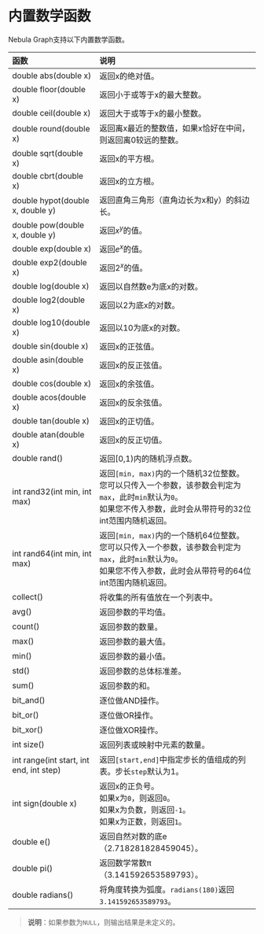 # 内置数学函数

Nebula Graph支持以下内置数学函数。

|函数| 说明 |
|:----  |:----|
|double abs(double x) | 返回x的绝对值。 |
|double floor(double x) | 返回小于或等于x的最大整数。|
|double ceil(double x) | 返回大于或等于x的最小整数。|
|double round(double x) | 返回离x最近的整数值，如果x恰好在中间，则返回离0较远的整数。|
|double sqrt(double x) | 返回x的平方根。 |
|double cbrt(double x) | 返回x的立方根。 |
|double hypot(double x, double y) | 返回直角三角形（直角边长为x和y）的斜边长。 |
|double pow(double x, double y) | 返回$x^y$的值。 |
|double exp(double x) | 返回$e^x$的值。 |
|double exp2(double x) | 返回$2^x$的值。 |
|double log(double x) | 返回以自然数e为底x的对数。 |
|double log2(double x) | 返回以2为底x的对数。 |
|double log10(double x) | 返回以10为底x的对数。 |
|double sin(double x) | 返回x的正弦值。 |
|double asin(double x) | 返回x的反正弦值。|
|double cos(double x) |  返回x的余弦值。|
|double acos(double x) | 返回x的反余弦值。 |
|double tan(double x) | 返回x的正切值。|
|double atan(double x) | 返回x的反正切值。 |
|double rand() | 返回[0,1)内的随机浮点数。 |
|int rand32(int min, int max) | 返回`[min, max)`内的一个随机32位整数。<br>您可以只传入一个参数，该参数会判定为`max`，此时`min`默认为`0`。<br>如果您不传入参数，此时会从带符号的32位int范围内随机返回。|
|int rand64(int min, int max) | 返回`[min, max)`内的一个随机64位整数。<br>您可以只传入一个参数，该参数会判定为`max`，此时`min`默认为`0`。<br>如果您不传入参数，此时会从带符号的64位int范围内随机返回。|
|collect() | 将收集的所有值放在一个列表中。|
|avg() | 返回参数的平均值。|
|count() | 返回参数的数量。|
|max() | 返回参数的最大值。|
|min() | 返回参数的最小值。|
|std() | 返回参数的总体标准差。|
|sum() | 返回参数的和。|
|bit_and() | 逐位做AND操作。|
|bit_or() | 逐位做OR操作。|
|bit_xor() | 逐位做XOR操作。|
|int size() | 返回列表或映射中元素的数量。|
|int range(int start, int end, int step) | 返回`[start,end]`中指定步长的值组成的列表。步长`step`默认为1。|
|int sign(double x) | 返回x的正负号。<br>如果x为`0`，则返回`0`。<br>如果x为负数，则返回`-1`。<br>如果x为正数，则返回`1`。|
|double e()  | 返回自然对数的底e（2.718281828459045）。 |
|double pi() | 返回数学常数π（3.141592653589793）。|
|double radians() | 将角度转换为弧度。`radians(180)`返回`3.141592653589793`。 |

>**说明**：如果参数为`NULL`，则输出结果是未定义的。
